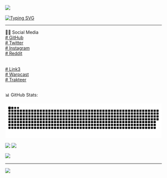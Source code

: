 
<img src="#" size="10px"/>

[![Typing SVG](https://readme-typing-svg.demolab.com/?lines=Hello+World+!!;My+Nickname+0xBabyAlien)](https://git.io/typing-svg)
<hr class="cyberpunk glitched" />
👩‍🚀 Social Media</br>
<a href="https://0xbabyalien.github.io/0xBabyAlien/" target="_blank"># GitHub</a>
</br>
<a href="https://twitter.com/0xbabyalien" target="_blank"># Twitter</a>
</br>
<a href="https://instagram.com/0xbabyalien" target="_blank"># Instagram</a>
</br>
<a href="https://www.reddit.com/user/nftscan" target="_blank"># Reddit</a>
</br>
</br>
</br><a href="https://link3.to/0xbabyalien" target="_blank"># Link3 </a>
</br><a href="https://warpcast.com/0xbabyalien" target="_blank"># Warpcast </a>
</br><a href="https://trakteer.id/0x628" target="_blank"># Trakteer</a>
</center>
</br></br>


📊 GitHub Stats:<br/>

<picture>
  <source media="(prefers-color-scheme: dark)" srcset="x/github-user-contribution.svg" />
  <source media="(prefers-color-scheme: light)" srcset="x/github-user-contribution.svg" />
  <img alt="github-snake" src="x/github-user-contribution.svg" />
</picture>

![](https://github-readme-streak-stats.herokuapp.com/?user=0xbabyalien&theme=dark&hide_border=false)
![](https://github-readme-stats.vercel.app/api/top-langs/?username=0xbabyalien&theme=dark&hide_border=false&include_all_commits=false&count_private=false&layout=compact)

![](https://github-readme-stats.vercel.app/api?username=0xbabyalien&theme=dark&hide_border=false&include_all_commits=false&count_private=false)


---
[![](https://visitcount.itsvg.in/api?id=0xbabyalien&icon=0&color=0)](https://visitcount.itsvg.in)



